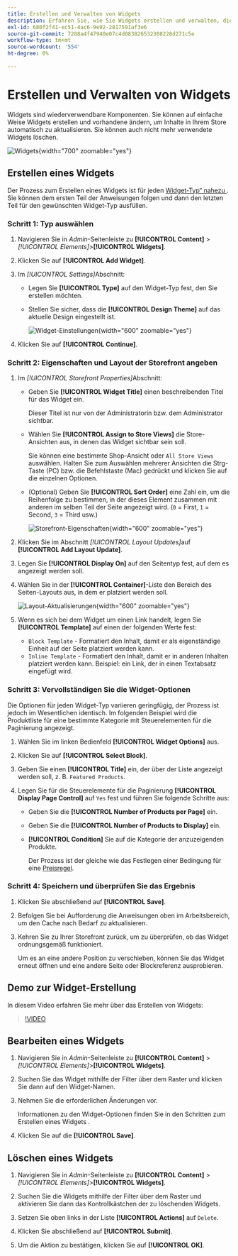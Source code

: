 ```yaml
---
title: Erstellen und Verwalten von Widgets
description: Erfahren Sie, wie Sie Widgets erstellen und verwalten, die automatisch Inhalte in Ihrem Store aktualisieren.
exl-id: 680f2f41-ec51-4ac6-9e92-2817591af3e6
source-git-commit: 7288a4f47940e07c4d083826532308228d271c5e
workflow-type: tm+mt
source-wordcount: '554'
ht-degree: 0%

---
```


# Erstellen und Verwalten von Widgets

Widgets sind wiederverwendbare Komponenten. Sie können auf einfache Weise Widgets erstellen und vorhandene ändern, um Inhalte in Ihrem Store automatisch zu aktualisieren. Sie können auch nicht mehr verwendete Widgets löschen.

![Widgets](./assets/widgets.png){width="700" zoomable="yes"}

## Erstellen eines Widgets

Der Prozess zum Erstellen eines Widgets ist für jeden [Widget-Typ“ nahezu ](widgets.md#widget-types). Sie können dem ersten Teil der Anweisungen folgen und dann den letzten Teil für den gewünschten Widget-Typ ausfüllen.

### Schritt 1: Typ auswählen

1. Navigieren Sie in _Admin_-Seitenleiste zu **[!UICONTROL Content]** > _[!UICONTROL Elements]_>**[!UICONTROL Widgets]**.

1. Klicken Sie auf **[!UICONTROL Add Widget]**.

1. Im _[!UICONTROL Settings]_&#x200B;Abschnitt:

   - Legen Sie **[!UICONTROL Type]** auf den Widget-Typ fest, den Sie erstellen möchten.

   - Stellen Sie sicher, dass die **[!UICONTROL Design Theme]** auf das aktuelle Design eingestellt ist.

     ![Widget-Einstellungen](./assets/widget-settings.png){width="600" zoomable="yes"}

1. Klicken Sie auf **[!UICONTROL Continue]**.

### Schritt 2: Eigenschaften und Layout der Storefront angeben

1. Im _[!UICONTROL Storefront Properties]_&#x200B;Abschnitt:

   - Geben Sie **[!UICONTROL Widget Title]** einen beschreibenden Titel für das Widget ein.

     Dieser Titel ist nur von der Administratorin bzw. dem Administrator sichtbar.

   - Wählen Sie **[!UICONTROL Assign to Store Views]** die Store-Ansichten aus, in denen das Widget sichtbar sein soll.

     Sie können eine bestimmte Shop-Ansicht oder `All Store Views` auswählen. Halten Sie zum Auswählen mehrerer Ansichten die Strg-Taste (PC) bzw. die Befehlstaste (Mac) gedrückt und klicken Sie auf die einzelnen Optionen.

   - (Optional) Geben Sie **[!UICONTROL Sort Order]** eine Zahl ein, um die Reihenfolge zu bestimmen, in der dieses Element zusammen mit anderen im selben Teil der Seite angezeigt wird. (`0` = First, `1` = Second, `3` = Third usw.)

     ![Storefront-Eigenschaften](./assets/widget-storefront-properties.png){width="600" zoomable="yes"}

1. Klicken Sie im Abschnitt _[!UICONTROL Layout Updates]_&#x200B;auf **[!UICONTROL Add Layout Update]**.

1. Legen Sie **[!UICONTROL Display On]** auf den Seitentyp fest, auf dem es angezeigt werden soll.

1. Wählen Sie in der **[!UICONTROL Container]**-Liste den Bereich des Seiten-Layouts aus, in dem er platziert werden soll.

   ![Layout-Aktualisierungen](./assets/widget-layout-update-home-page.png){width="600" zoomable="yes"}

1. Wenn es sich bei dem Widget um einen Link handelt, legen Sie **[!UICONTROL Template]** auf einen der folgenden Werte fest:

   - `Block Template` - Formatiert den Inhalt, damit er als eigenständige Einheit auf der Seite platziert werden kann.
   - `Inline Template` - Formatiert den Inhalt, damit er in anderen Inhalten platziert werden kann. Beispiel: ein Link, der in einen Textabsatz eingefügt wird.

### Schritt 3: Vervollständigen Sie die Widget-Optionen

Die Optionen für jeden Widget-Typ variieren geringfügig, der Prozess ist jedoch im Wesentlichen identisch. Im folgenden Beispiel wird die Produktliste für eine bestimmte Kategorie mit Steuerelementen für die Paginierung angezeigt.

1. Wählen Sie im linken Bedienfeld **[!UICONTROL Widget Options]** aus.

1. Klicken Sie auf **[!UICONTROL Select Block]**.

1. Geben Sie einen **[!UICONTROL Title]** ein, der über der Liste angezeigt werden soll, z. B. `Featured Products`.

1. Legen Sie für die Steuerelemente für die Paginierung **[!UICONTROL Display Page Control]** auf `Yes` fest und führen Sie folgende Schritte aus:

   - Geben Sie die **[!UICONTROL Number of Products per Page]** ein.

   - Geben Sie die **[!UICONTROL Number of Products to Display]** ein.

   - **[!UICONTROL Condition]** Sie auf die Kategorie der anzuzeigenden Produkte.

     Der Prozess ist der gleiche wie das Festlegen einer Bedingung für eine [Preisregel](../merchandising-promotions/price-rules-catalog.md).

### Schritt 4: Speichern und überprüfen Sie das Ergebnis

1. Klicken Sie abschließend auf **[!UICONTROL Save]**.

1. Befolgen Sie bei Aufforderung die Anweisungen oben im Arbeitsbereich, um den Cache nach Bedarf zu aktualisieren.

1. Kehren Sie zu Ihrer Storefront zurück, um zu überprüfen, ob das Widget ordnungsgemäß funktioniert.

   Um es an eine andere Position zu verschieben, können Sie das Widget erneut öffnen und eine andere Seite oder Blockreferenz ausprobieren.

## Demo zur Widget-Erstellung

In diesem Video erfahren Sie mehr über das Erstellen von Widgets:

>[!VIDEO](https://video.tv.adobe.com/v/3417564?quality=12&learn=on&captions=ger)

## Bearbeiten eines Widgets

1. Navigieren Sie in _Admin_-Seitenleiste zu **[!UICONTROL Content]** > _[!UICONTROL Elements]_>**[!UICONTROL Widgets]**.

1. Suchen Sie das Widget mithilfe der Filter über dem Raster und klicken Sie dann auf den Widget-Namen.

1. Nehmen Sie die erforderlichen Änderungen vor.

   Informationen zu den Widget-Optionen finden Sie in den Schritten zum Erstellen eines Widgets .

1. Klicken Sie auf die **[!UICONTROL Save]**.

## Löschen eines Widgets

1. Navigieren Sie in _Admin_-Seitenleiste zu **[!UICONTROL Content]** > _[!UICONTROL Elements]_>**[!UICONTROL Widgets]**.

1. Suchen Sie die Widgets mithilfe der Filter über dem Raster und aktivieren Sie dann das Kontrollkästchen der zu löschenden Widgets.

1. Setzen Sie oben links in der Liste **[!UICONTROL Actions]** auf `Delete`.

1. Klicken Sie abschließend auf **[!UICONTROL Submit]**.

1. Um die Aktion zu bestätigen, klicken Sie auf **[!UICONTROL OK]**.
